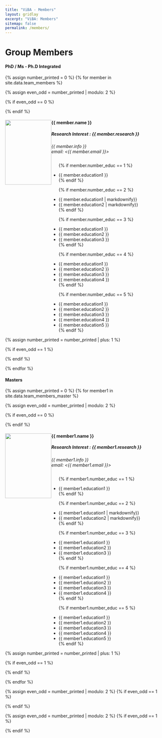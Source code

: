 ```yaml
---
title: "ViBA - Members"
layout: gridlay
excerpt: "ViBA: Members"
sitemap: false
permalink: /members/
---
```


# Group Members

 <!--**We are  looking for new PhD students, Postdocs, and Master students to join the team** [(see openings)]({{ site.url }}{{ site.baseurl }}/vacancies) **!**-->

<h4>PhD / Ms - Ph.D Integrated</h4>

{% assign number_printed = 0 %}
{% for member in site.data.team_members %}

{% assign even_odd = number_printed | modulo: 2 %}

{% if even_odd == 0 %}
<div class="row">
{% endif %}

<div class="col-sm-6 clearfix">
<img src="{{ site.url }}{{ site.baseurl }}/images/teampic/{{ member.photo }}" class="img-responsive" style="width: 150px; height: 210px; object-fit: cover; float: left;" />
  <h4>{{ member.name }}</h4>
  <h5>Research Interest : {{ member.research }}</h5>
  <i>{{ member.info }} <br>email: <{{ member.email }}></i>
  <ul style="overflow: hidden">

  {% if member.number_educ == 1 %}
  <li> {{ member.education1 }} </li>
  {% endif %}

  {% if member.number_educ == 2 %}
  <li> {{ member.education1 | markdownify}} </li>
  <li> {{ member.education2 | markdownify}} </li>
  {% endif %}

  {% if member.number_educ == 3 %}
  <li> {{ member.education1 }} </li>
  <li> {{ member.education2 }} </li>
  <li> {{ member.education3 }} </li>
  {% endif %}

  {% if member.number_educ == 4 %}
  <li> {{ member.education1 }} </li>
  <li> {{ member.education2 }} </li>
  <li> {{ member.education3 }} </li>
  <li> {{ member.education4 }} </li>
  {% endif %}

  {% if member.number_educ == 5 %}
  <li> {{ member.education1 }} </li>
  <li> {{ member.education2 }} </li>
  <li> {{ member.education3 }} </li>
  <li> {{ member.education4 }} </li>
  <li> {{ member.education5 }} </li>
  {% endif %}

  </ul>
</div>

{% assign number_printed = number_printed | plus: 1 %}

{% if even_odd == 1 %}
</div>
{% endif %}

{% endfor %}

<h4>Masters</h4>

{% assign number_printed = 0 %}
{% for member1 in site.data.team_members_master %}

{% assign even_odd = number_printed | modulo: 2 %}

{% if even_odd == 0 %}
<div class="row">
{% endif %}

<div class="col-sm-6 clearfix">
<img src="{{ site.url }}{{ site.baseurl }}/images/teampic/{{ member.photo }}" class="img-responsive" style="width: 150px; height: 210px; object-fit: cover; float: left;" />
  <h4>{{ member1.name }}</h4>
  <h5>Research Interest : {{ member1.research }}</h5>
  <i>{{ member1.info }} <br>email: <{{ member1.email }}></i>
  <ul style="overflow: hidden">

  {% if member1.number_educ == 1 %}
  <li> {{ member1.education1 }} </li>
  {% endif %}

  {% if member1.number_educ == 2 %}
  <li> {{ member1.education1 | markdownify}} </li>
  <li> {{ member1.education2 | markdownify}} </li>
  {% endif %}

  {% if member1.number_educ == 3 %}
  <li> {{ member1.education1 }} </li>
  <li> {{ member1.education2 }} </li>
  <li> {{ member1.education3 }} </li>
  {% endif %}

  {% if member1.number_educ == 4 %}
  <li> {{ member1.education1 }} </li>
  <li> {{ member1.education2 }} </li>
  <li> {{ member1.education3 }} </li>
  <li> {{ member1.education4 }} </li>
  {% endif %}

  {% if member1.number_educ == 5 %}
  <li> {{ member1.education1 }} </li>
  <li> {{ member1.education2 }} </li>
  <li> {{ member1.education3 }} </li>
  <li> {{ member1.education4 }} </li>
  <li> {{ member1.education5 }} </li>
  {% endif %}

  </ul>
</div>

{% assign number_printed = number_printed | plus: 1 %}

{% if even_odd == 1 %}
</div>
{% endif %}

{% endfor %}

{% assign even_odd = number_printed | modulo: 2 %}
{% if even_odd == 1 %}
</div>
{% endif %}


{% assign even_odd = number_printed | modulo: 2 %}
{% if even_odd == 1 %}
</div>
{% endif %}
